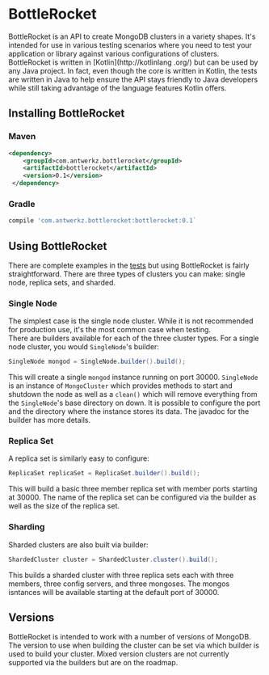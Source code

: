 # BottleRocket

BottleRocket is an API to create MongoDB clusters in a variety shapes.  It's intended for use in various testing scenarios where you need
 to test your application or library against various configurations of clusters.  BottleRocket is written in [Kotlin](http://kotlinlang
 .org/) but can be used by any Java project.  In fact, even though the core is written in Kotlin, the tests are written in Java to help 
 ensure the API stays friendly to Java developers while still taking advantage of the language features Kotlin offers.
 
## Installing BottleRocket

### Maven
```xml
<dependency>
    <groupId>com.antwerkz.bottlerocket</groupId>
    <artifactId>bottlerocket</artifactId>
    <version>0.1</version>
 </dependency>
```
  
### Gradle
```groovy
compile 'com.antwerkz.bottlerocket:bottlerocket:0.1`
```

## Using BottleRocket

There are complete examples in the [tests](blob/master/src/test/java/com/antwerkz/bottlerocket/MongoClusterTest.java#L18-18) but using 
BottleRocket is fairly straightforward.  There are three types of clusters you can make:  single node, replica sets, and sharded.

### Single Node

The simplest case is the single node cluster.  While it is not recommended for production use, it's the most common case when testing.  
There are builders available for each of the three cluster types.  For a single node cluster, you would `SingleNode`'s builder:

```java
SingleNode mongod = SingleNode.builder().build();
```

This will create a single `mongod` instance running on port 30000.  `SingleNode` is an instance of `MongoCluster` which provides methods 
to start and shutdown the node as well as a `clean()` which will remove everything from the `SingleNode`'s base directory on down.  It is
 possible to configure the port and the directory where the instance stores its data.  The javadoc for the builder has more details.

### Replica Set

A replica set is similarly easy to configure:

```java
ReplicaSet replicaSet = ReplicaSet.builder().build();
```

This will build a basic three member replica set with member ports starting at 30000.  The name of the replica set can be configured via 
the builder as well as the size of the replica set.

### Sharding

Sharded clusters are also built via builder:

```java
ShardedCluster cluster = ShardedCluster.cluster().build();
```

This builds a sharded cluster with three replica sets each with three members, three config servers, and three mongoses.  The mongos 
isntances will be available starting at the default port of 30000.

## Versions

BottleRocket is intended to work with a number of versions of MongoDB.  The version to use when building the cluster can be set via 
which builder is used to build your cluster.  Mixed version clusters are not currently supported via the builders but are on the roadmap.